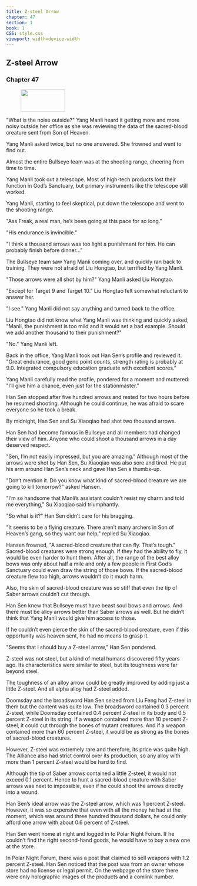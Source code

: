 ```yaml
---
title: Z-steel Arrow
chapter: 47
section: 1
book: 1
CSS: style.css
viewport: width=device-width
---
```


## Z-steel Arrow

### Chapter 47

<figure>
	<img src="../Images/gem.gif" alt="" id="gem" width="120" height="60" />
</figure>

"What is the noise outside?" Yang Manli heard it getting more and more noisy outside her office as she was reviewing the data of the sacred-blood creature sent from Son of Heaven.

Yang Manli asked twice, but no one answered. She frowned and went to find out.

Almost the entire Bullseye team was at the shooting range, cheering from time to time.

Yang Manli took out a telescope. Most of high-tech products lost their function in God’s Sanctuary, but primary instruments like the telescope still worked.

Yang Manli, starting to feel skeptical, put down the telescope and went to the shooting range.

"Ass Freak, a real man, he’s been going at this pace for so long."

"His endurance is invincible."

"I think a thousand arrows was too light a punishment for him. He can probably finish before dinner..."

The Bullseye team saw Yang Manli coming over, and quickly ran back to training. They were not afraid of Liu Hongtao, but terrified by Yang Manli.

"Those arrows were all shot by him?" Yang Manli asked Liu Hongtao.

"Except for Target 9 and Target 10." Liu Hongtao felt somewhat reluctant to answer her.

"I see." Yang Manli did not say anything and turned back to the office.

Liu Hongtao did not know what Yang Manli was thinking and quickly asked, "Manli, the punishment is too mild and it would set a bad example. Should we add another thousand to their punishment?"

"No." Yang Manli left.

Back in the office, Yang Manli took out Han Sen’s profile and reviewed it. "Great endurance, good geno point counts, strength rating is probably at 9.0. Integrated compulsory education graduate with excellent scores."

Yang Manli carefully read the profile, pondered for a moment and muttered: "I’ll give him a chance, even just for the stationmaster."

Han Sen stopped after five hundred arrows and rested for two hours before he resumed shooting. Although he could continue, he was afraid to scare everyone so he took a break.

By midnight, Han Sen and Su Xiaoqiao had shot two thousand arrows.

Han Sen had become famous in Bullseye and all members had changed their view of him. Anyone who could shoot a thousand arrows in a day deserved respect.

"Sen, I’m not easily impressed, but you are amazing." Although most of the arrows were shot by Han Sen, Su Xiaoqiao was also sore and tired. He put his arm around Han Sen’s neck and gave Han Sen a thumbs-up.

"Don’t mention it. Do you know what kind of sacred-blood creature we are going to kill tomorrow?" asked Hansen.

"I’m so handsome that Manli’s assistant couldn’t resist my charm and told me everything," Su Xiaoqiao said triumphantly.

"So what is it?" Han Sen didn’t care for his bragging.

"It seems to be a flying creature. There aren’t many archers in Son of Heaven’s gang, so they want our help," replied Su Xiaoqiao.

Hansen frowned, "A sacred-blood creature that can fly. That’s tough." Sacred-blood creatures were strong enough. If they had the ability to fly, it would be even harder to hunt them. After all, the range of the best alloy bows was only about half a mile and only a few people in First God’s Sanctuary could even draw the string of those bows. If the sacred-blood creature flew too high, arrows wouldn’t do it much harm.

Also, the skin of sacred-blood creature was so stiff that even the tip of Saber arrows couldn’t cut through.

Han Sen knew that Bullseye must have beast soul bows and arrows. And there must be alloy arrows better than Saber arrows as well. But he didn’t think that Yang Manli would give him access to those.

If he couldn’t even pierce the skin of the sacred-blood creature, even if this opportunity was heaven sent, he had no means to grasp it.

"Seems that I should buy a Z-steel arrow," Han Sen pondered.

Z-steel was not steel, but a kind of metal humans discovered fifty years ago. Its characteristics were similar to steel, but its toughness were far beyond steel.

The toughness of an alloy arrow could be greatly improved by adding just a little Z-steel. And all alpha alloy had Z-steel added.

Doomsday and the broadsword Han Sen seized from Liu Feng had Z-steel in them but the content was quite low. The broadsword contained 0.3 percent Z-steel, while Doomsday contained 0.4 percent Z-steel in its body and 0.5 percent Z-steel in its string. If a weapon contained more than 10 percent Z-steel, it could cut through the bones of mutant creatures. And if a weapon contained more than 60 percent Z-steel, it would be as strong as the bones of sacred-blood creatures.

However, Z-steel was extremely rare and therefore, its price was quite high. The Alliance also had strict control over its production, so any alloy with more than 1 percent Z-steel would be hard to find.

Although the tip of Saber arrows contained a little Z-steel, it would not exceed 0.1 percent. Hence to hunt a sacred-blood creature with Saber arrows was next to impossible, even if he could shoot the arrows directly into a wound.

Han Sen’s ideal arrow was the Z-steel arrow, which was 1 percent Z-steel. However, it was so expensive that even with all the money he had at the moment, which was around three hundred thousand dollars, he could only afford one arrow with about 0.6 percent of Z-steel.

Han Sen went home at night and logged in to Polar Night Forum. If he couldn’t find the right second-hand goods, he would have to buy a new one at the store.

In Polar Night Forum, there was a post that claimed to sell weapons with 1.2 percent Z-steel. Han Sen noticed that the post was from an owner whose store had no license or legal permit. On the webpage of the store there were only holographic images of the products and a comlink number.